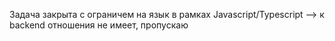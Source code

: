 Задача закрыта с ограничем на язык в рамках Javascript/Typescript --> к backend отношения не имеет, пропускаю

